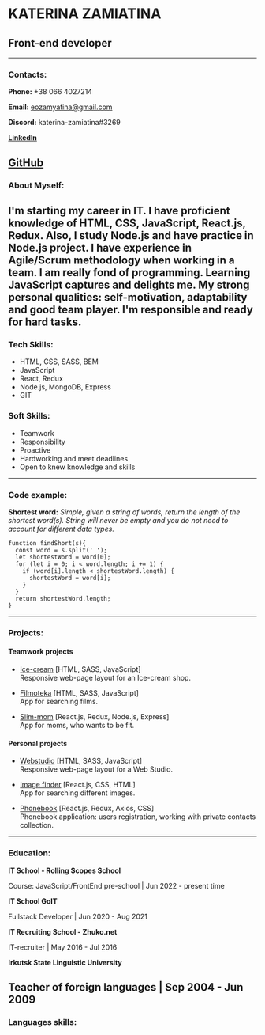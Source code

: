 # KATERINA ZAMIATINA

## Front-end developer
--------------

### Contacts:

**Phone:** +38 066 4027214

**Email:** eozamyatina@gmail.com

**Discord:** katerina-zamiatina#3269

**[LinkedIn](https://www.linkedin.com/in/ezamiatina/)**

**[GitHub](https://github.com/Katerina-Zamiatina)**
---------------

### About Myself:

I'm starting my career in IT. I have proficient knowledge of HTML, CSS, JavaScript, React.js, Redux. Also, I study Node.js and have practice in Node.js project. I have experience in Agile/Scrum methodology when working in a team.
I am really fond of programming. Learning JavaScript captures and delights me.
My strong personal qualities: self-motivation, adaptability and good team player. I'm responsible and ready for hard tasks.
---------------

### Tech Skills:

   * HTML, CSS, SASS, BEM
   * JavaScript
   * React, Redux
   * Node.js, MongoDB, Express
   * GIT

### Soft Skills:

   * Teamwork
   * Responsibility
   * Proactive
   * Hardworking and meet deadlines
   * Open to knew knowledge and skills
---------------

### Code example:

**Shortest word:** *Simple, given a string of words, return the length of the shortest word(s). String will never be empty and you do not need to account for different data types.*

```
function findShort(s){
  const word = s.split(' ');
  let shortestWord = word[0];
  for (let i = 0; i < word.length; i += 1) {
    if (word[i].length < shortestWord.length) {
      shortestWord = word[i];
    }
  }
  return shortestWord.length;
}
```
---------------

### Projects:


#### Teamwork projects

   * [Ice-cream](https://not-a-crutch-team.github.io/ice-cream-from-group-4/)
   [HTML, SASS, JavaScript]\
   Responsive web-page layout for an Ice-cream shop.

   * [Filmoteka](https://filmoteka-group4.netlify.app/)
   [HTML, SASS, JavaScript]\
   App for searching films.
   
   * [Slim-mom](https://slimmom5group.netlify.app/)
   [React.js, Redux, Node.js, Express]\
   App for moms, who wants to be fit.

#### Personal projects

   * [Webstudio](https://katerina-zamiatina.github.io/goit-markup-hw-08/)
   [HTML, SASS, JavaScript]\
   Responsive web-page layout for a Web Studio.

   * [Image finder](https://katerina-zamiatina.github.io/goit-react-hw-03-image-finder/)
   [React.js, CSS, HTML]\
   App for searching different images.

   * [Phonebook](https://amazing-phonebook.netlify.app/)
   [React.js, Redux, Axios, CSS]\
   Phonebook application: users registration, working with private contacts collection.
----------------

### Education:


**IT School - Rolling Scopes School**

Course: JavaScript/FrontEnd pre-school | Jun 2022 - present time


**IT School GoIT**

Fullstack Developer | Jun 2020 - Aug 2021


**IT Recruiting School - Zhuko.net**

IT-recruiter | May 2016 - Jul 2016

**Irkutsk State Linguistic University**

Teacher of foreign languages | Sep 2004 - Jun 2009
-------------------

### Languages skills:

